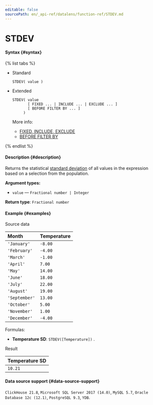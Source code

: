 ```yaml
---
editable: false
sourcePath: en/_api-ref/datalens/function-ref/STDEV.md
---
```


# STDEV



#### Syntax {#syntax}

{% list tabs %}

- Standard

  ```
  STDEV( value )
  ```

- Extended

  ```
  STDEV( value
         [ FIXED ... | INCLUDE ... | EXCLUDE ... ]
         [ BEFORE FILTER BY ... ]
       )
  ```

  More info:
  - [FIXED, INCLUDE, EXCLUDE](aggregation-functions.md#syntax-lod)
  - [BEFORE FILTER BY](aggregation-functions.md#syntax-before-filter-by)

{% endlist %}

#### Description {#description}
Returns the statistical [standard deviation](https://en.wikipedia.org/wiki/Standard_deviation) of all values in the expression based on a selection from the population.

**Argument types:**
- `value` — `Fractional number | Integer`


**Return type**: `Fractional number`

#### Example {#examples}




Source data

| **Month**     | **Temperature**   |
|:--------------|:------------------|
| `'January'`   | `-8.00`           |
| `'February'`  | `-4.00`           |
| `'March'`     | `-1.00`           |
| `'April'`     | `7.00`            |
| `'May'`       | `14.00`           |
| `'June'`      | `18.00`           |
| `'July'`      | `22.00`           |
| `'August'`    | `19.00`           |
| `'September'` | `13.00`           |
| `'October'`   | `5.00`            |
| `'November'`  | `1.00`            |
| `'December'`  | `-4.00`           |

Formulas:

- **Temperature SD**: `STDEV([Temperature])` .


Result

| **Temperature SD**   |
|:---------------------|
| `10.21`              |




#### Data source support {#data-source-support}

`ClickHouse 21.8`, `Microsoft SQL Server 2017 (14.0)`, `MySQL 5.7`, `Oracle Database 12c (12.1)`, `PostgreSQL 9.3`, `YDB`.
